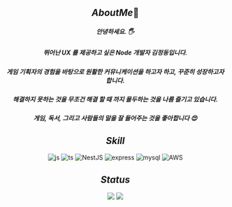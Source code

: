 <div align="center">
  
## ${About Me 🌈}$
##### 안녕하세요. 🖐️
##### 뛰어난 UX 를 제공하고 싶은 Node 개발자 김정동입니다.
##### 게임 기획자의 경험을 바탕으로 원활한 커뮤니케이션을 하고자 하고, 꾸준히 성장하고자 합니다.
##### 해결하지 못하는 것을 무조건 해결 할 때 까지 몰두하는 것을 나름 즐기고 있습니다.
##### 게임, 독서, 그리고 사람들의 말을 잘 들어주는 것을 좋아합니다 😍

## ${Skill}$
![js](https://img.shields.io/badge/JavaScript-F7DF1E?style=for-the-badge&logo=JavaScript&logoColor=white)
![ts](https://img.shields.io/badge/TypeScript-007ACC?style=for-the-badge&logo=typescript&logoColor=white)
![NestJS](https://img.shields.io/badge/nestjs-%23E0234E.svg?style=for-the-badge&logo=nestjs&logoColor=white)
![express](https://img.shields.io/badge/Express.js-404D59?style=for-the-badge)
![mysql](https://img.shields.io/badge/MySQL-4479A1?style=for-the-badge&logo=mysql&logoColor=white)
![AWS](https://img.shields.io/badge/AWS-%23FF9900.svg?style=for-the-badge&logo=amazon-aws&logoColor=white)

## ${Status}$
  <img src="https://github-readme-stats.vercel.app/api?username=hellokorea&show_icons=true&theme=default" />
  <img src="https://github-readme-stats.vercel.app/api/top-langs/?username=hellokorea&layout=compact" />
</p>
